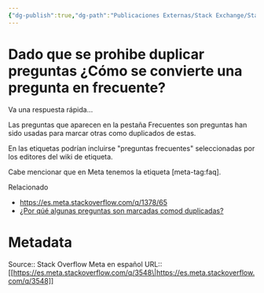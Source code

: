 ```yaml
---
{"dg-publish":true,"dg-path":"Publicaciones Externas/Stack Exchange/Stack Overflow en español/Stack Overflow en español Meta/es.meta.stackoverflow.com-3548.md","permalink":"/publicaciones-externas/stack-exchange/stack-overflow-en-espanol/stack-overflow-en-espanol-meta/es-meta-stackoverflow-com-3548/","title":"Dado que se prohibe duplicar preguntas ¿Cómo se convierte una pregunta en frecuente?","hide":true,"noteIcon":"\"0\"","created":"2024-04-03T12:49:10.631-06:00","updated":"2024-04-05T16:44:03.479-06:00"}
---
```


# Dado que se prohibe duplicar preguntas ¿Cómo se convierte una pregunta en frecuente?

Va una respuesta rápida...

Las preguntas que aparecen en la pestaña Frecuentes son preguntas han sido usadas para marcar otras como duplicados de estas.

En las etiquetas podrían incluirse "preguntas frecuentes" seleccionadas por los editores del wiki de etiqueta.

Cabe mencionar que en Meta tenemos la etiqueta [meta-tag:faq].

Relacionado

- https://es.meta.stackoverflow.com/q/1378/65
- [¿Por qúé algunas preguntas son marcadas comod duplicadas?](https://es.stackoverflow.com/help/duplicates)

# Metadata
Source:: Stack Overflow Meta en español
URL:: [[https://es.meta.stackoverflow.com/q/3548\|https://es.meta.stackoverflow.com/q/3548]]

